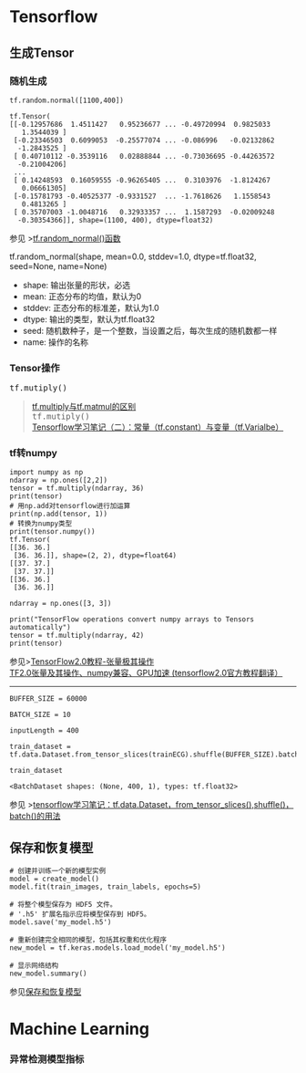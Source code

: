 # Tensorflow 
## 生成Tensor
### 随机生成
```  
tf.random.normal([1100,400])   
```
 
```
tf.Tensor(
[[-0.12957686  1.4511427   0.95236677 ... -0.49720994  0.9825033
   1.3544039 ]
 [-0.23346503  0.6099053  -0.25577074 ... -0.086996   -0.02132862
  -1.2843525 ]
 [ 0.40710112 -0.3539116   0.02888844 ... -0.73036695 -0.44263572
  -0.21004206]
 ...
 [ 0.14248593  0.16059555 -0.96265405 ...  0.3103976  -1.8124267
   0.06661305]
 [-0.15781793 -0.40525377 -0.9331527  ... -1.7618626   1.1558543
   0.4813265 ]
 [ 0.35707003 -1.0048716   0.32933357 ...  1.1587293  -0.02009248
  -0.30354366]], shape=(1100, 400), dtype=float32)   
```    
参见 >[tf.random_normal()函数](https://blog.csdn.net/dcrmg/article/details/79028043)    
  
tf.random_normal(shape, mean=0.0, stddev=1.0, dtype=tf.float32, seed=None, name=None)  

+ shape: 输出张量的形状，必选
+ mean: 正态分布的均值，默认为0
+ stddev: 正态分布的标准差，默认为1.0
+ dtype: 输出的类型，默认为tf.float32
+ seed: 随机数种子，是一个整数，当设置之后，每次生成的随机数都一样
+ name: 操作的名称
    
 ### Tensor操作  
 <kbd>tf.mutiply()</kbd>  
 >[tf.multiply与tf.matmul的区别](https://blog.csdn.net/mumu_1233/article/details/78887068)  
  <kbd>tf.mutiply()</kbd>   
>[Tensorflow学习笔记（二）：常量（tf.constant）与变量（tf.Varialbe）](https://blog.csdn.net/yjk13703623757/article/details/77075711)  
  
### tf转numpy  
```
import numpy as np
ndarray = np.ones([2,2])
tensor = tf.multiply(ndarray, 36)
print(tensor)
# 用np.add对tensorflow进行加运算
print(np.add(tensor, 1))
# 转换为numpy类型
print(tensor.numpy())
tf.Tensor(
[[36. 36.]
 [36. 36.]], shape=(2, 2), dtype=float64)
[[37. 37.]
 [37. 37.]]
[[36. 36.]
 [36. 36.]]
```    
```
ndarray = np.ones([3, 3])

print("TensorFlow operations convert numpy arrays to Tensors automatically")
tensor = tf.multiply(ndarray, 42)
print(tensor)
```
参见>[TensorFlow2.0教程-张量极其操作](https://zhuanlan.zhihu.com/p/65609769)  
[TF2.0张量及其操作、numpy兼容、GPU加速 (tensorflow2.0官方教程翻译）](https://zhuanlan.zhihu.com/p/68433904)
* * *    
```
BUFFER_SIZE = 60000  

BATCH_SIZE = 10  
  
inputLength = 400  

train_dataset = tf.data.Dataset.from_tensor_slices(trainECG).shuffle(BUFFER_SIZE).batch(BATCH_SIZE)  

train_dataset
```
```
<BatchDataset shapes: (None, 400, 1), types: tf.float32>
```
参见 >[tensorflow学习笔记：tf.data.Dataset，from_tensor_slices(),shuffle()，batch()的用法](https://blog.csdn.net/qq_18888869/article/details/94575180)

## 保存和恢复模型
```
# 创建并训练一个新的模型实例
model = create_model()
model.fit(train_images, train_labels, epochs=5)

# 将整个模型保存为 HDF5 文件。
# '.h5' 扩展名指示应将模型保存到 HDF5。
model.save('my_model.h5')
```
```
# 重新创建完全相同的模型，包括其权重和优化程序
new_model = tf.keras.models.load_model('my_model.h5')

# 显示网络结构
new_model.summary()
```
参见[保存和恢复模型](https://www.tensorflow.org/tutorials/keras/save_and_load?hl=zh-cn)


# Machine Learning
### 异常检测模型指标
